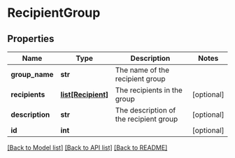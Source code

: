 # RecipientGroup

## Properties
Name | Type | Description | Notes
------------ | ------------- | ------------- | -------------
**group_name** | **str** | The name of the recipient group | 
**recipients** | [**list[Recipient]**](Recipient.md) | The recipients in the group | [optional] 
**description** | **str** | The description of the recipient group | [optional] 
**id** | **int** |  | [optional] 

[[Back to Model list]](../README.md#documentation-for-models) [[Back to API list]](../README.md#documentation-for-api-endpoints) [[Back to README]](../README.md)

